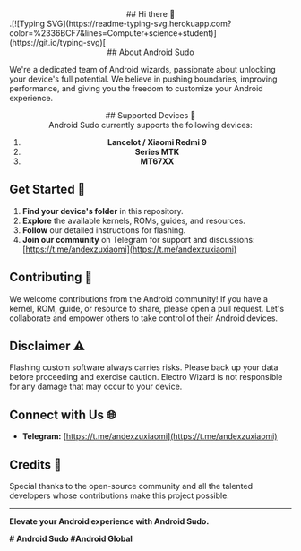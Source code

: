 <div id="header" align="center"> ## Hi there 👋 </div>
 .[![Typing SVG](https://readme-typing-svg.herokuapp.com?color=%2336BCF7&lines=Computer+science+student)](https://git.io/typing-svg)[
<div id="header" align="center"> ## About Android Sudo </div>

We're a dedicated team of Android wizards, passionate about unlocking your device's full potential. We believe in pushing boundaries, improving performance, and giving you the freedom to customize your Android experience.

<div id="header" align="center"> ## Supported Devices 📱 </div>

<div id="header" align="center"> Android Sudo currently supports the following devices:

1. **Lancelot / Xiaomi Redmi 9**
2. **Series MTK**
3. **MT67XX**
</div>

## Get Started 🚀

1. **Find your device's folder** in this repository.
2. **Explore** the available kernels, ROMs, guides, and resources.
3. **Follow** our detailed instructions for flashing.
4. **Join our community** on Telegram for support and discussions: [https://t.me/andexzuxiaomi](https://t.me/andexzuxiaomi)

## Contributing 🤝

We welcome contributions from the Android community! If you have a kernel, ROM, guide, or resource to share, please open a pull request. Let's collaborate and empower others to take control of their Android devices.

## Disclaimer ⚠️

Flashing custom software always carries risks. Please back up your data before proceeding and exercise caution. Electro Wizard is not responsible for any damage that may occur to your device.

## Connect with Us 🌐

* **Telegram:** [https://t.me/andexzuxiaomi](https://t.me/andexzuxiaomi) 

## Credits 🙏

Special thanks to the open-source community and all the talented developers whose contributions make this project possible.

---

**Elevate your Android experience with Android Sudo.**

**# Android Sudo #Android Global** 


<!--
**android-sudo/android-sudo** is a ✨ _special_ ✨ repository because its `README.md` (this file) appears on your GitHub profile.

Here are some ideas to get you started:

- 🔭 I’m currently working on ...
- 🌱 I’m currently learning ...
- 👯 I’m looking to collaborate on ...
- 🤔 I’m looking for help with ...
- 💬 Ask me about ...
- 📫 How to reach me: ...
- 😄 Pronouns: ...
- ⚡ Fun fact: ...
-->
